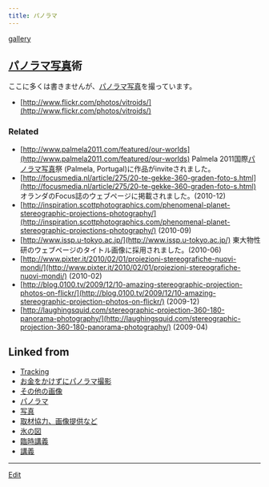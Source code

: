 ```yaml
---
title: パノラマ
---
```

[gallery](/gallery)


## [パノラマ](/パノラマ)[写真](/写真)術

ここに多くは書きませんが、[パノラマ](/パノラマ)[写真](/写真)を撮っています。

* [http://www.flickr.com/photos/vitroids/](http://www.flickr.com/photos/vitroids/)



### Related

* [http://www.palmela2011.com/featured/our-worlds](http://www.palmela2011.com/featured/our-worlds) Palmela 2011国際[パノラマ](/パノラマ)[写真](/写真)祭 (Palmela, Portugal)に作品がinviteされました。
* [http://focusmedia.nl/article/275/20-te-gekke-360-graden-foto-s.html](http://focusmedia.nl/article/275/20-te-gekke-360-graden-foto-s.html) オランダのFocus誌のウェブページに掲載されました。(2010-12)
* [http://inspiration.scottphotographics.com/phenomenal-planet-stereographic-projections-photography/](http://inspiration.scottphotographics.com/phenomenal-planet-stereographic-projections-photography/) (2010-09)
* [http://www.issp.u-tokyo.ac.jp/](http://www.issp.u-tokyo.ac.jp/) 東大物性研のウェブページのタイトル画像に採用されました。(2010-06)
* [http://www.pixter.it/2010/02/01/proiezioni-stereografiche-nuovi-mondi/](http://www.pixter.it/2010/02/01/proiezioni-stereografiche-nuovi-mondi/) (2010-02)
* [http://blog.0100.tv/2009/12/10-amazing-stereographic-projection-photos-on-flickr/](http://blog.0100.tv/2009/12/10-amazing-stereographic-projection-photos-on-flickr/) (2009-12)
* [http://laughingsquid.com/stereographic-projection-360-180-panorama-photography/](http://laughingsquid.com/stereographic-projection-360-180-panorama-photography/) (2009-04)




## Linked from

* [Tracking](/Tracking)
* [お金をかけずにパノラマ撮影](/お金をかけずにパノラマ撮影)
* [その他の画像](/その他の画像)
* [パノラマ](/パノラマ)
* [写真](/写真)
* [取材協力、画像提供など](/取材協力、画像提供など)
* [氷の図](/氷の図)
* [臨時講義](/臨時講義)
* [講義](/講義)


----

[Edit](https://github.com/vitroid/vitroid.github.io/edit/master/MD/パノラマ.md)


